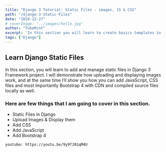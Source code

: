 ```yaml
---
title: "Django 3 Tutorial: Static Files - images, JS & CSS"
path: "/django-3-Static-Files"
date: "2019-12-27"
# coverImage: "../images/hello.jpg"
author: "TubeMint"
excerpt: 'In this section you will learn to create basics templates in Django 3. You will learn to create base template with Jinja template language for Python'
tags: ["Django"]
---
```

## Learn Django Static Files 
In this section, you will learn to add and manage static files in Django 3 Framework project. I will demonstrate how uploading and displaying images work, and at the same time I’ll show you how you can add JavaScript, CSS files and most importantly Bootstrap 4 with CDN and compiled source files locally as well.

### Here are few things that I am going to cover in this section.

- Static Files in Django
- Upload Images & Display them
- Add CSS 
- Add JavaScript
- Add Bootstrap 4

`youtube: https://youtu.be/9y9fJ01qM4U`

